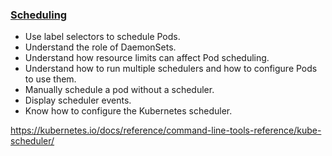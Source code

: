 ### [Scheduling](./scheduling/README.md)
* Use label selectors to schedule Pods.
* Understand the role of DaemonSets.
* Understand how resource limits can affect Pod scheduling.
* Understand how to run multiple schedulers and how to configure Pods to use them.
* Manually schedule a pod without a scheduler.
* Display scheduler events.
* Know how to configure the Kubernetes scheduler.


https://kubernetes.io/docs/reference/command-line-tools-reference/kube-scheduler/


